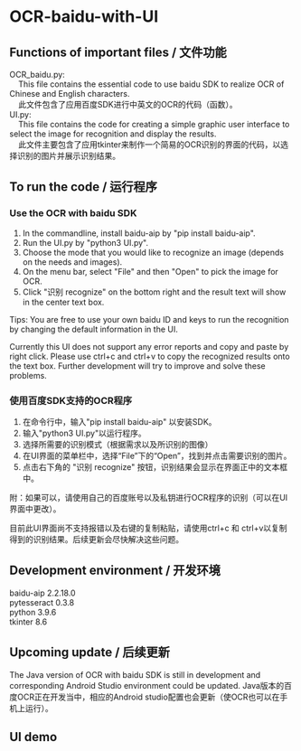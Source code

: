 # OCR-baidu-with-UI

## Functions of important files / 文件功能
OCR_baidu.py: <br>
&nbsp;&nbsp;&nbsp;&nbsp;This file contains the essential code to use baidu SDK to realize OCR of Chinese and English characters. <br>
&nbsp;&nbsp;&nbsp;&nbsp;此文件包含了应用百度SDK进行中英文的OCR的代码（函数）。<br>
UI.py: <br> 
&nbsp;&nbsp;&nbsp;&nbsp;This file contains the code for creating a simple graphic user interface to select the image for recognition and display the results. <br>
&nbsp;&nbsp;&nbsp;&nbsp;此文件主要包含了应用tkinter来制作一个简易的OCR识别的界面的代码，以选择识别的图片并展示识别结果。<br>

## To run the code / 运行程序
### Use the OCR with baidu SDK
1. In the commandline, install baidu-aip by "pip install baidu-aip".
2. Run the UI.py by "python3 UI.py".
3. Choose the mode that you would like to recognize an image (depends on the needs and images).
4. On the menu bar, select "File" and then "Open" to pick the image for OCR.
5. Click "识别 recognize" on the bottom right and the result text will show in the center text box.

Tips: You are free to use your own baidu ID and keys to run the recognition by changing the default information in the UI. <br>

Currently this UI does not support any error reports and copy and paste by right click. Please use ctrl+c and ctrl+v to copy the recognized results onto the text box. Further development will try to improve and solve these problems.

### 使用百度SDK支持的OCR程序
1. 在命令行中，输入"pip install baidu-aip" 以安装SDK。
2. 输入"python3 UI.py"以运行程序。
3. 选择所需要的识别模式（根据需求以及所识别的图像）
4. 在UI界面的菜单栏中，选择“File”下的“Open”，找到并点击需要识别的图片。
5. 点击右下角的 "识别 recognize" 按钮，识别结果会显示在界面正中的文本框中。

附：如果可以，请使用自己的百度账号以及私钥进行OCR程序的识别（可以在UI界面中更改）。 <br>

目前此UI界面尚不支持报错以及右键的复制粘贴，请使用ctrl+c 和 ctrl+v以复制得到的识别结果。后续更新会尽快解决这些问题。

## Development environment / 开发环境
baidu-aip          2.2.18.0 <br>
pytesseract        0.3.8 <br>
python             3.9.6 <br>
tkinter            8.6

## Upcoming update / 后续更新
The Java version of OCR with baidu SDK is still in development and corresponding Android Studio environment could be updated.
Java版本的百度OCR正在开发当中，相应的Android studio配置也会更新（使OCR也可以在手机上运行）。

## UI demo
